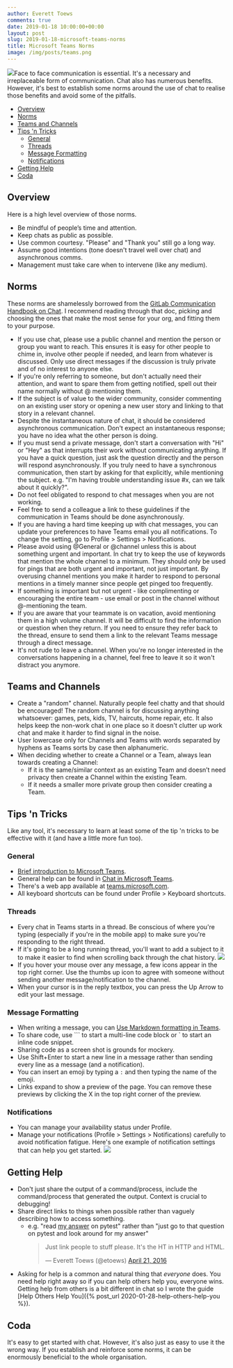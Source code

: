 ```yaml
---
author: Everett Toews
comments: true
date: 2019-01-18 10:00:00+00:00
layout: post
slug: 2019-01-18-microsoft-teams-norms
title: Microsoft Teams Norms
image: /img/posts/teams.png
---
```


<img class="img-right" src="{{ page.image }}"/>Face to face communication is essential. It's a necessary and irreplaceable form of communication. Chat also has numerous benefits. However, it's best to establish some norms around the use of chat to realise those benefits and avoid some of the pitfalls.

<!--more-->

<!-- TOC -->

* [Overview](#overview)
* [Norms](#norms)
* [Teams and Channels](#teams-and-channels)
* [Tips 'n Tricks](#tips-n-tricks)
    * [General](#general)
    * [Threads](#threads)
    * [Message Formatting](#message-formatting)
    * [Notifications](#notifications)
* [Getting Help](#getting-help)
* [Coda](#coda)

<!-- /TOC -->

## Overview

Here is a high level overview of those norms.

* Be mindful of people’s time and attention.
* Keep chats as public as possible.
* Use common courtesy. "Please" and "Thank you" still go a long way.
* Assume good intentions (tone doesn't travel well over chat) and asynchronous comms.
* Management must take care when to intervene (like any medium).

## Norms

These norms are shamelessly borrowed from the [GitLab Communication Handbook on Chat](https://about.gitlab.com/handbook/communication/#chat). I recommend reading through that doc, picking and choosing the ones that make the most sense for your org, and fitting them to your purpose.

* If you use chat, please use a public channel and mention the person or group you want to reach. This ensures it is easy for other people to chime in, involve other people if needed, and learn from whatever is discussed. Only use direct messages if the discussion is truly private and of no interest to anyone else.
* If you're only referring to someone, but don't actually need their attention, and want to spare them from getting notified, spell out their name normally without @ mentioning them.
* If the subject is of value to the wider community, consider commenting on an existing user story or opening a new user story and linking to that story in a relevant channel.
* Despite the instantaneous nature of chat, it should be considered asynchronous communication. Don't expect an instantaneous response; you have no idea what the other person is doing.
* If you must send a private message, don't start a conversation with "Hi" or "Hey" as that interrupts their work without communicating anything. If you have a quick question, just ask the question directly and the person will respond asynchronously. If you truly need to have a synchronous communication, then start by asking for that explicitly, while mentioning the subject. e.g. "I'm having trouble understanding issue #x, can we talk about it quickly?".
* Do not feel obligated to respond to chat messages when you are not working.
* Feel free to send a colleague a link to these guidelines if the communication in Teams should be done asynchronously.
* If you are having a hard time keeping up with chat messages, you can update your preferences to have Teams email you all notifications. To change the setting, go to Profile > Settings > Notifications.
* Please avoid using @General or @channel unless this is about something urgent and important. In chat try to keep the use of keywords that mention the whole channel to a minimum. They should only be used for pings that are both urgent and important, not just important. By overusing channel mentions you make it harder to respond to personal mentions in a timely manner since people get pinged too frequently.
* If something is important but not urgent - like complimenting or encouraging the entire team - use email or post in the channel without @-mentioning the team.
* If you are aware that your teammate is on vacation, avoid mentioning them in a high volume channel. It will be difficult to find the information or question when they return. If you need to ensure they refer back to the thread, ensure to send them a link to the relevant Teams message through a direct message.
* It's not rude to leave a channel. When you're no longer interested in the conversations happening in a channel, feel free to leave it so it won't distract you anymore.

## Teams and Channels

* Create a "random" channel. Naturally people feel chatty and that should be encouraged! The random channel is for discussing anything whatsoever: games, pets, kids, TV, haircuts, home repair, etc. It also helps keep the non-work chat in one place so it doesn't clutter up work chat and make it harder to find signal in the noise.
* User lowercase only for Channels and Teams with words separated by hyphens as Teams sorts by case then alphanumeric.
* When deciding whether to create a Channel or a Team, always lean towards creating a Channel:
    * If it is the same/similar context as an existing Team and doesn’t need privacy then create a Channel within the existing Team.
    * If it needs a smaller more private group then consider creating a Team.

## Tips 'n Tricks

Like any tool, it's necessary to learn at least some of the tip 'n tricks to be effective with it (and have a little more fun too).

### General

* [Brief introduction to Microsoft Teams](https://www.youtube.com/watch?v=FFQszYALS_A).
* General help can be found in [Chat in Microsoft Teams](https://support.office.com/en-us/article/chat-in-microsoft-teams-f3a917cb-1a83-42b2-a097-0678298703bb).
* There's a web app available at [teams.microsoft.com](https://teams.microsoft.com/).
* All keyboard shortcuts can be found under Profile > Keyboard shortcuts.

### Threads

* Every chat in Teams starts in a thread. Be conscious of where you're typing (especially if you're in the mobile app) to make sure you're responding to the right thread.
* If it's going to be a long running thread, you'll want to add a subject to it to make it easier to find when scrolling back through the chat history.
    <img src="/img/posts/teams-thread-subject.png"/>
* If you hover your mouse over any message, a few icons appear in the top right corner. Use the thumbs up icon to agree with someone without sending another message/notification to the channel.
* When your cursor is in the reply textbox, you can press the Up Arrow to edit your last message.

### Message Formatting

* When writing a message, you can [Use Markdown formatting in Teams](https://support.office.com/en-us/article/use-markdown-formatting-in-teams-4d10bd65-55e2-4b2d-a1f3-2bebdcd2c772).
* To share code, use ``` to start a multi-line code block or ` to start an inline code snippet.
* Sharing code as a screen shot is grounds for mockery.
* Use Shift+Enter to start a new line in a message rather than sending every line as a message (and a notification).
* You can insert an emoji by typing a `:` and then typing the name of the emoji.
* Links expand to show a preview of the page. You can remove these previews by clicking the X in the top right corner of the preview.

### Notifications

* You can manage your availability status under Profile.
* Manage your notifications (Profile > Settings > Notifications) carefully to avoid notification fatigue. Here's one example of notification settings that can help you get started.
    <img src="/img/posts/teams-notifications.png"/>

## Getting Help

* Don't just share the output of a command/process, include the command/process that generated the output. Context is crucial to debugging!
* Share direct links to things when possible rather than vaguely describing how to access something.
  * e.g. "read [my answer](https://stackoverflow.com/questions/26405380/how-do-i-correctly-setup-and-teardown-my-pytest-class-with-tests/39401087#39401087) on pytest" rather than "just go to that question on pytest and look around for my answer"
    <blockquote class="twitter-tweet" data-lang="en"><p lang="en" dir="ltr">Just link people to stuff please. It&#39;s the HT in HTTP and HTML.</p>&mdash; Everett Toews (@etoews) <a href="https://twitter.com/etoews/status/723173231016833025?ref_src=twsrc%5Etfw">April 21, 2016</a></blockquote>
<script async src="https://platform.twitter.com/widgets.js" charset="utf-8"></script>
* Asking for help is a common and natural thing that _everyone_ does. You need help right away so if you can help others help you, everyone wins. Getting help from others is a bit different in chat so I wrote the guide [Help Others Help You]({% post_url 2020-01-28-help-others-help-you %}).

## Coda

It's easy to get started with chat. However, it's also just as easy to use it the wrong way. If you establish and reinforce some norms, it can be enormously beneficial to the whole organisation.
